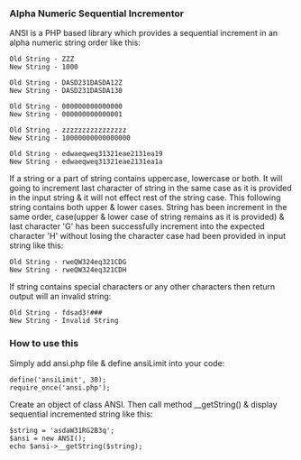 ### Alpha Numeric Sequential Incrementor
ANSI is a PHP based library which provides a sequential increment in an alpha numeric string order like this:

```
Old String - ZZZ
New String - 1000

Old String - DASD231DASDA12Z
New String - DASD231DASDA130

Old String - 000000000000000
New String - 000000000000001

Old String - zzzzzzzzzzzzzzzz
New String - 10000000000000000

Old String - edwaeqweq31321eae2131ea19
New String - edwaeqweq31321eae2131ea1a
```
If a string or a part of string contains uppercase, lowercase or both. It will going to increment last character
of string in the same case as it is provided in the input string & it will not effect rest of the string case.
This following string contains both upper & lower cases. String has been increment in the same order,
case(upper & lower case of string remains as it is provided) & last character 'G' has been successfully increment
into the expected character 'H' without losing the character case had been provided in input string like this:

```
Old String - rweQW324eq321CDG
New String - rweQW324eq321CDH
```

If string contains special characters or any other characters then return output will an invalid string:

```
Old String - fdsad3!###
New String - Invalid String
```

### How to use this
Simply add ansi.php file & define ansiLimit into your code:

```
define('ansiLimit', 30);
require_once('ansi.php');
```

Create an object of class ANSI. Then call method __getString() & display sequential incremented string like this:

```
$string = 'asdaW31RG2B3q';
$ansi = new ANSI();
echo $ansi->__getString($string);
```
